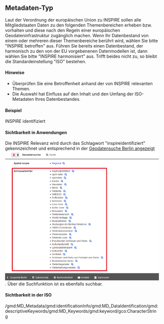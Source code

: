 ## Metadaten-Typ

Laut der Verordnung der europäischen Union zu INSPIRE sollen alle Mitgliedstaaten Daten zu den folgenden Themenbereichen erheben bzw. vorhalten und diese nach den Regeln einer europäischen Geodateninfrastruktur zugänglich machen. Wenn Ihr Datenbestand von einem oder mehreren dieser Themenbereiche berührt wird, wählen Sie bitte "INSPIRE betroffen" aus. Führen Sie bereits einen Datenbestand, der harmonisch zu den von der EU vorgebenenen Datenmodellen ist, dann wählen Sie bitte "INSPIRE harmonisiert" aus. Trifft beides nicht zu, so bleibt die Standardeinstellung "ISO" bestehen.

#### Hinweise
* Überprüfen Sie eine Betroffenheit anhand der von INSPIRE relevanten Themen.
* Die Auswahl hat Einfluss auf den Inhalt und den Umfang der ISO-Metadaten Ihres Datenbestandes.

#### Beispiel
INSPIRE identifiziert

#### Sichtbarkeit in Anwendungen
Die INSPIRE Relevanz wird durch das Schlagwort "inspireidentifiziert" gekennzeichnet und entsprechend in der <a href="https://gdi.berlin.de/geonetwork/srv/ger/catalog.search#/metadata/4949391f-a7a9-4b24-b855-5e8dbf5e3f6d" class="popup" target="_blank">Geodatensuche Berlin angezeigt<span><img src="https://raw.githubusercontent.com/gdi-be/mde-deployment/refs/heads/main/codelists/help/previews/keywords.png"></span></a>. Über die Suchfunktion ist es ebenfalls suchbar.

#### Sichtbarkeit in der ISO
/gmd:MD_Metadata/gmd:identificationInfo/gmd:MD_DataIdentification/gmd:descriptiveKeywords/gmd:MD_Keywords/gmd:keyword/gco:CharacterString
